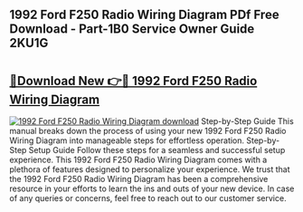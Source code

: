 ## 1992 Ford F250 Radio Wiring Diagram PDf Free Download - Part-1B0 Service Owner Guide 2KU1G

# <h2><a href="http://dfke5yq.blite.top/?on=1992+Ford+F250+Radio+Wiring+Diagram">🔗Download New 👉🔴 1992 Ford F250 Radio Wiring Diagram</a></h2>

[![1992 Ford F250 Radio Wiring Diagram download](https://i.imgur.com/lujVjoI.png)](http://dfke5yq.blite.top/?on=1992+Ford+F250+Radio+Wiring+Diagram)
Step-by-Step Guide This manual breaks down the process of using your new 1992 Ford F250 Radio Wiring Diagram into manageable steps for effortless operation. Step-by-Step Setup Guide Follow these steps for a seamless and successful setup experience. This 1992 Ford F250 Radio Wiring Diagram comes with a plethora of features designed to personalize your experience. We trust that the 1992 Ford F250 Radio Wiring Diagram has been a comprehensive resource in your efforts to learn the ins and outs of your new device. In case of any queries or concerns, feel free to reach out to our customer service.

